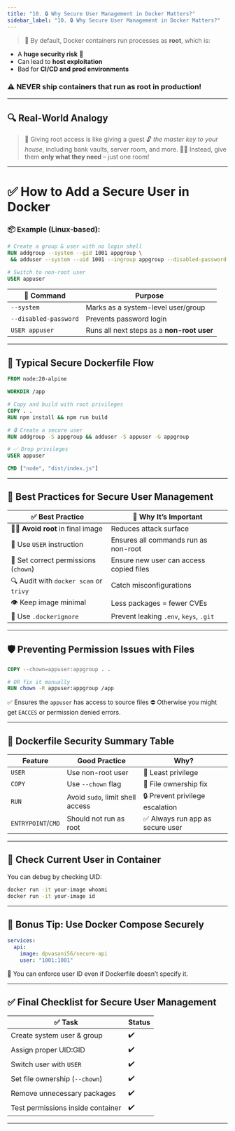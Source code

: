 ```yaml
---
title: "10. 🔒 Why Secure User Management in Docker Matters?"
sidebar_label: "10. 🔒 Why Secure User Management in Docker Matters?"
---
```


> 🧠 By default, Docker containers run processes as **root**, which is:

* A **huge security risk** 🧨
* Can lead to **host exploitation**
* Bad for **CI/CD and prod environments**

### ⚠️ NEVER ship containers that run as root in production!

---

## 🔍 Real-World Analogy

> 🏡 Giving root access is like giving a guest 🔓 *the master key to your house*, including bank vaults, server room, and more.
> 🧑‍💻 Instead, give them **only what they need** – just one room!

---

# ✅ How to Add a Secure User in Docker

### 📦 Example (Linux-based):

```dockerfile
# Create a group & user with no login shell
RUN addgroup --system --gid 1001 appgroup \
 && adduser --system --uid 1001 --ingroup appgroup --disabled-password appuser

# Switch to non-root user
USER appuser
```

| 🔑 Command            | Purpose                                    |
| --------------------- | ------------------------------------------ |
| `--system`            | Marks as a system-level user/group         |
| `--disabled-password` | Prevents password login                    |
| `USER appuser`        | Runs all next steps as a **non-root user** |

---

## 🔁 Typical Secure Dockerfile Flow

```dockerfile
FROM node:20-alpine

WORKDIR /app

# Copy and build with root privileges
COPY . .
RUN npm install && npm run build

# 🔒 Create a secure user
RUN addgroup -S appgroup && adduser -S appuser -G appgroup

# ✅ Drop privileges
USER appuser

CMD ["node", "dist/index.js"]
```

---

## 🧠 Best Practices for Secure User Management

| ✅ Best Practice                        | 💬 Why It’s Important                   |
| -------------------------------------- | --------------------------------------- |
| 🧑‍💻 **Avoid root** in final image    | Reduces attack surface                  |
| 🔐 Use `USER` instruction              | Ensures all commands run as non-root    |
| 📂 Set correct permissions (`chown`)   | Ensure new user can access copied files |
| 🔍 Audit with `docker scan` or `trivy` | Catch misconfigurations                 |
| 👁️ Keep image minimal                 | Less packages = fewer CVEs              |
| 📜 Use `.dockerignore`                 | Prevent leaking `.env`, `keys`, `.git`  |

---

## 🛡️ Preventing Permission Issues with Files

```dockerfile
COPY --chown=appuser:appgroup . .

# OR fix it manually
RUN chown -R appuser:appgroup /app
```

✅ Ensures the `appuser` has access to source files
⛔ Otherwise you might get `EACCES` or permission denied errors.

---

## 🔐 Dockerfile Security Summary Table

| Feature            | Good Practice                    | Why?                            |
| ------------------ | -------------------------------- | ------------------------------- |
| `USER`             | Use non-root user                | 🧱 Least privilege              |
| `COPY`             | Use `--chown` flag               | 🧽 File ownership fix           |
| `RUN`              | Avoid `sudo`, limit shell access | 🔒 Prevent privilege escalation |
| `ENTRYPOINT`/`CMD` | Should not run as root           | ✅ Always run app as secure user |

---

## 🧪 Check Current User in Container

You can debug by checking UID:

```bash
docker run -it your-image whoami
docker run -it your-image id
```

---

## 🧰 Bonus Tip: Use Docker Compose Securely

```yaml
services:
  api:
    image: dpvasani56/secure-api
    user: "1001:1001"
```

📌 You can enforce user ID even if Dockerfile doesn’t specify it.

---

## ✅ Final Checklist for Secure User Management

| ✅ Task                            | Status |
| --------------------------------- | ------ |
| Create system user & group        | ✔️     |
| Assign proper UID\:GID            | ✔️     |
| Switch user with `USER`           | ✔️     |
| Set file ownership (`--chown`)    | ✔️     |
| Remove unnecessary packages       | ✔️     |
| Test permissions inside container | ✔️     |

---


